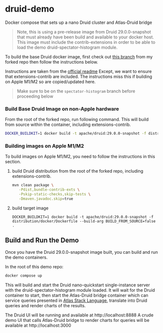 # druid-demo
Docker compose that sets up a nano Druid cluster and Atlas-Druid bridge

> Note, this is using a pre-release image from Druid 29.0.0-snapshot that must already
have been build and available to your docker host. This image must include the contrib-extensions
in order to be able to load the demo druid-spectator-histogram module.

To build the base Druid docker image, first check out [this branch](https://github.com/bsyk/druid/tree/spectator-histogram) from my forked repo then follow the instructions below.

Instructions are taken from the [official readme](https://github.com/apache/druid/blob/master/distribution/docker/README.md)
Except, we want to ensure that extensions-contrib are included. The instructions miss this if building on Apple M1/M2 so are copied/updated here.

> Make sure to be on the `spectator-histogram` branch before proceeding below

### Build Base Druid Image on non-Apple hardware

From the root of the forked repo, run following command. This will build from source within the container, including extensions-contrib.

```bash
DOCKER_BUILDKIT=1 docker build -t apache/druid:29.0.0-snapshot -f distribution/docker/Dockerfile .
```

### Building images on Apple M1/M2
To build images on Apple M1/M2, you need to follow the instructions in this section.

1. build Druid distribution from the root of the forked repo, including extensions-contrib.
   ```bash
   mvn clean package \
      -Pdist,bundle-contrib-exts \
      -Pskip-static-checks,skip-tests \
      -Dmaven.javadoc.skip=true
   ```
2. build target image
   ```
   DOCKER_BUILDKIT=1 docker build -t apache/druid:29.0.0-snapshot -f distribution/docker/Dockerfile --build-arg BUILD_FROM_SOURCE=false .
   ```

## Build and Run the Demo
Once you have the Druid 29.0.0-snapshot image built, you can build and run the demo containers.

In the root of this demo repo:

```bash
docker compose up
```

This will build and start the Druid nano-quickstart single-instance server with the druid-spectator-histogram module loaded.
It will wait for the Druid container to start, then start the Atlas-Druid bridge container which can service queries presented in [Atlas Stack Language](https://netflix.github.io/atlas-docs/asl/tutorial/), translate into Druid queries and render charts of the results.

The Druid UI will be running and available at http://localhost:8888
A crude demo UI that calls Atlas-Druid bridge to render charts for queries will be available at http://localhost:3000
